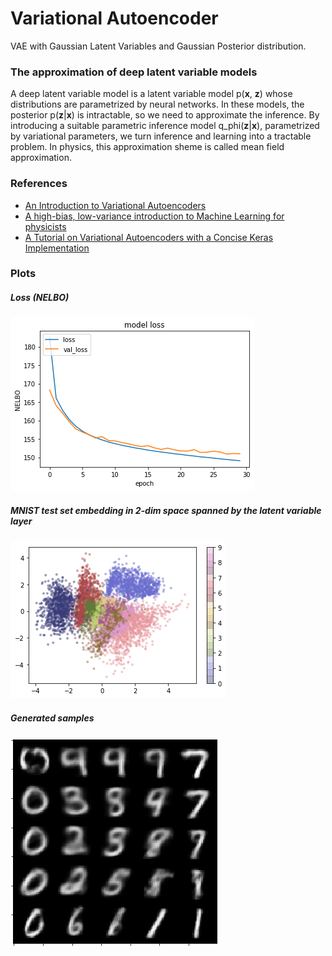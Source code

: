 # Variational Autoencoder

VAE with Gaussian Latent Variables and Gaussian Posterior distribution.

### The approximation of deep latent variable models
A deep latent variable model is a latent variable model p(**x**, **z**) whose distributions are parametrized by neural networks. In these models, the posterior p(**z**|**x**) is intractable, so we need to approximate the inference. By introducing a suitable parametric inference model q_phi(**z**|**x**), parametrized by variational parameters, we turn inference and learning into a tractable problem. In physics, this approximation sheme is called mean field approximation.

### References
+ [An Introduction to Variational Autoencoders](https://arxiv.org/pdf/1906.02691.pdf)
+ [A high-bias, low-variance introduction to Machine Learning for physicists](https://arxiv.org/abs/1803.08823)
+ [A Tutorial on Variational Autoencoders with a Concise Keras Implementation](https://tiao.io/post/tutorial-on-variational-autoencoders-with-a-concise-keras-implementation/)

### Plots
##### Loss (NELBO)
![](plots/loss.png)

##### MNIST test set embedding in 2-dim space spanned by the latent variable layer
![](plots/embedding.png)

##### Generated samples
![](plots/generated_samples.png)